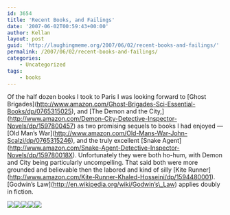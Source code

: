 ```yaml
---
id: 3654
title: 'Recent Books, and Failings'
date: '2007-06-02T00:59:43+00:00'
author: Kellan
layout: post
guid: 'http://laughingmeme.org/2007/06/02/recent-books-and-failings/'
permalink: /2007/06/02/recent-books-and-failings/
categories:
    - Uncategorized
tags:
    - books
---
```


Of the half dozen books I took to Paris I was looking forward to \[Ghost Brigades\](http://www.amazon.com/Ghost-Brigades-Sci-Essential-Books/dp/0765315025), and \[The Demon and the City,\](http://www.amazon.com/Demon-City-Detective-Inspector-Novels/dp/1597800457) as two promising sequels to books I had enjoyed — \[Old Man’s War\](http://www.amazon.com/Old-Mans-War-John-Scalzi/dp/0765315246), and the truly excellent \[Snake Agent\](http://www.amazon.com/Snake-Agent-Detective-Inspector-Novels/dp/159780018X). Unfortunately they were both ho-hum, with Demon and City being particularly uncompelling. That said both were more grounded and believable then the labored and kind of silly \[Kite Runner\](http://www.amazon.com/Kite-Runner-Khaled-Hosseini/dp/1594480001). \[Godwin’s Law\](http://en.wikipedia.org/wiki/Godwin’s\_Law) applies doubly in fiction.

![](http://ec1.images-amazon.com/images/I/51PC3706N5L._AA240_.jpg)![](http://ec1.images-amazon.com/images/I/51B249QJ8EL._AA240_.jpg)![](http://ec1.images-amazon.com/images/I/51W4MSPBZyL._AA240_.jpg)![](http://ec1.images-amazon.com/images/I/516F48SAQHL._AA240_.jpg)![](http://g-ec2.images-amazon.com/images/I/51BQwNoOgRL._AA240_.jpg)